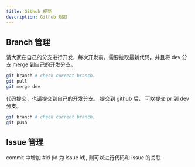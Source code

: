 ```yaml
---
title: Github 规范
description: Github 规范
---
```


## Branch 管理

请大家在自己的分支进行开发，每次开发前，需要拉取最新代码，并且将 dev 分支 merge 到自己的开发分支。

```bash
git branch # check current branch.
git pull
git merge dev
```

代码提交，也请提交到自己的开发分支。  提交到 github 后， 可以提交 pr 到 dev 分支。

```bash
git branch # check current branch.
git push
```

## Issue 管理

commit 中增加 #id  (id 为 issue id), 则可以进行代码和 issue 的关联

